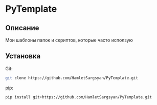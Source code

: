 # PyTemplate

## Описание

Мои шаблоны папок и скриптов, которые часто исползую

## Установка
Git:
```bash
git clone https://github.com/HamletSargsyan/PyTemplate.git
```
pip:
```bash
pip install git+https://github.com/HamletSargsyan/PyTemplate.git
```
